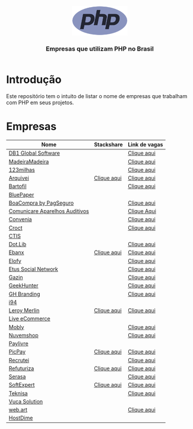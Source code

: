 <header>
    <p align="center">
        <img width="150" src="doc/images/php-logo.png" alt="PHP logo" />
    </p>
    <h3 align="center">Empresas que utilizam PHP no Brasil</h3>
</header>

# Introdução

Este repositório tem o intuito de listar o nome de empresas que trabalham com PHP em seus projetos.

# Empresas


| Nome | Stackshare | Link de vagas |
|----------------------------------------------------------------------------|------------------------------------------------------------------------------|-------------------------------------------------------------|                                      
| [DB1 Global Software](https://www.db1.com.br)                                         |                                                                              | [Clique aqui](https://jobs.kenoby.com/vagas-db1-group)                                      |
| [MadeiraMadeira](https://www.madeiramadeira.com.br/)                                         |                                                                              | [Clique aqui](https://madeiracarreira.gupy.io/)                                      |
| [123milhas](https://123milhas.com)                                         |                                                                              | [Clique aqui](https://jobs.solides.com/123milhas)                                      |
| [Arquivei](https://arquivei.com.br)                                        | [Clique aqui](https://stackshare.io/arquivei-engineering/arquivei)           | [Clique aqui](https://arquivei.com.br/vagas) |
| [Bartofil](https://www.bartofil.com.br/)                                   |                                                                              | [Clique aqui](https://bartofil.empregare.com/pt-br/vagas)                            |
| [BluePaper](https://bluepaper.io)                                          |                                                                              |                                                                       |
| [BoaCompra by PagSeguro](https://boacompra.com)                            |                                                                              | [Clique aqui](https://pagseguro.gupy.io) |
| [Comunicare Aparelhos Auditivos](https://comunicareaparelhosauditivos.com) |                                                                              | [Clique Aqui](https://jobs.solides.com/COMUNICAREAPARELHOSAUDITIVOS#) |
| [Convenia](http://convenia.com.br)                                         |                                                                              | [Clique aqui](https://convenia-tech.gupy.io) |
| [Croct](https://croct.com/)                                                |                                                                              | [Clique aqui](https://croct.com/careers/) |
| [CTIS](https://ctis.com.br)                                                |                                                                              |                                           |
| [Dot.Lib](https://dotlib.com)                                              |                                                                              | [Clique aqui](https://github.com/dotlib) |
| [Ebanx](https://www.ebanx.com/br)                                          | [Clique aqui](https://stackshare.io/ebanx/ebanx)                             | [Clique aqui](https://boards.greenhouse.io/ebanx) |
| [Elofy](https://elofy.com.br)                                              |                                                                              | [Clique aqui](https://www.linkedin.com/company/elofy/jobs/) |
| [Etus Social Network](https://www.etus.com.br)                             |                                                                              | [Clique aqui](https://www.linkedin.com/company/etus/jobs/) |
| [Gazin](https://www.gazin.com.br/)                                         |                                                                              | [Clique aqui](https://gazin.rhgestor.com.br/vagas) |
| [GeekHunter](https://www.geekhunter.com.br)                                |                                                                              | [Clique aqui](https://www.geekhunter.com.br/vagas) |
| [GH Branding](https://www.agenciagh.com.br/)                               |                                                                              | [Clique aqui](https://sites.google.com/view/jobsgh/) |
| [i94](https://i94.co)                                                      |                                                                              |                                                      |
| [Leroy Merlin](https://leroymerlin.com.br)                                 | [Clique aqui](https://stackshare.io/leroy-merlin-brasil/website)             | [Clique aqui](https://jobs.kenoby.com/leroymerlin)|
| [Live eCommerce](https://liveecommerce.com.br)                             |                                                                              |                                                   |
| [Mobly](https://mobly.com.br)                                              |                                                                              | [Clique aqui](https://jobs.kenoby.com/mobly) |
| [Nuvemshop](https://www.nuvemshop.com.br)                                  |                                                                              | [Clique aqui](https://www.nuvemshop.com.br/trabalhe-na-nuvemshop) |
| [Paylivre](https://www.paylivre.com)                                       |                                                                              |                                                                   |
| [PicPay](https://picpay.com)                                               | [Clique aqui](https://stackshare.io/picpay/picpay)                           | [Clique aqui](https://picpay.gupy.io) |
| [Recrutei](https://recrutei.com.br)                                        |                                                                              | [Clique aqui](https://empregos.recrutei.com.br) |
| [Refuturiza](https://refuturiza.com.br)                                    | [Clique aqui](https://stackshare.io/refuturiza/refuturiza)                   | [Clique aqui](https://refuturizaempregos.solides.jobs/) |
| [Serasa](https://www.serasa.com.br/carreiras)                              |                                                                              | [Clique aqui](https://serasa.gupy.io) |
| [SoftExpert](https://softexpert.com)                                       | [Clique aqui](https://stackshare.io/softexpert-software/softexpert-software) | [Clique aqui](https://softexpert.recruiterbox.com) |
| [Teknisa](https://www.teknisa.com)                                         |                                                                              | [Clique aqui](https://teknisa.solides.jobs) |
| [Vuca Solution](https://vucasolution.com.br)                               |                                                                              |
| [web.art](https://www.webart.com.br)                                       |                                                                              | [Clique aqui](https://painel.umentor.com.br/inteligente_novos/?con_cod=web16225&pla=5) |
| [HostDime](https://hostdime.com.br) | | |

